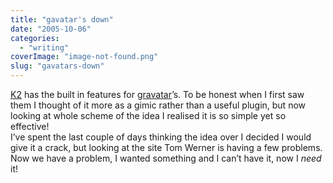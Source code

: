 ```yaml
---
title: "gavatar's down"
date: "2005-10-06"
categories: 
  - "writing"
coverImage: "image-not-found.png"
slug: "gavatars-down"
---
```


[K2](http://binarybonasi.com/wordpress/ks/) has the built in features for [gravatar](http://www.gravatar.com)’s. To be honest when I first saw them I thought of it more as a gimic rather than a useful plugin, but now looking at whole scheme of the idea I realised it is so simple yet so effective!  
I’ve spent the last couple of days thinking the idea over I decided I would give it a crack, but looking at the site Tom Werner is having a few problems. Now we have a problem, I wanted something and I can’t have it, now I _need_ it!
